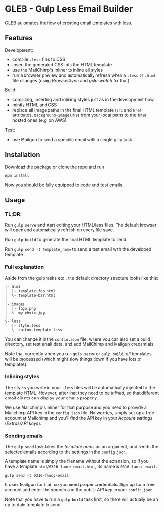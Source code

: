 # GLEB - Gulp Less Email Builder

GLEB automates the flow of creating email templates with less.

## Features

Development:

- compile `.less` files to CSS
- insert the generated CSS into the HTML template
- use the MailChimp's inliner to inline all styles
- run a browser preview and automatically refresh when a `.less` or `.html` file changes (using *BrowserSync* and *gulp-watch* for that)

Build:

- compiling, inserting and inlining styles just as in the development flow
- minify HTML and CSS
- replace all image paths in the final HTML template (`src` and `href` attributes, `background-image` urls) from your local paths to the final hosted ones (e.g. on AWS) 

Test:

- use Mailgun to send a specific email with a single gulp task 


## Installation

Download the package or clone the repo and run
```console
npm install
```

Now you should be fully equipped to code and test emails.


## Usage

### TL;DR:

Run `gulp serve` and start editing your HTML/less files. The default browser will open and automatically refresh on every file save.

Run `gulp build` to generate the final HTML template to send.

Run `gulp send -t template_name` to send a test email with the developed template.


### Full explanation

Aside from the gulp tasks etc., the default directory structure looks like this:
```
|- html
|  |- template-foo.html
|  \- template-bar.html
|
|- images
|  |- logo.png
|  \- my-photo.jpg
|
\- less
   |- style.less
   \- custom-template.less
```

You can change it in the `config.json` file, where you can also set a build directory, set test email data, and add MailChimp and Mailgun credentials.

Note that currently when you run `gulp serve` or `gulp build`, *all* templates will be processed (which might slow things down if you have lots of templates).

### Inlining styles

The styles you write in your `.less` files will be automatically injected to the template HTML. However, after that they need to be *inlined*, so that different email clients can display your emails properly.

We use Mailchimp's inliner for that purpose and you need to provide a Mailchimp API key in the `config.json` file. No worries, simply set up a free account at Mailchimp and you'll find the API key in your *Account settings* (*Extras/API keys*).

### Sending emails

The `gulp send` task takes the *template name* as an argument, and sends the selected emails according to the settings in the `config.json`.

A template name is simply the filename without the extension, so if you have a template `html/0316-fancy-email.html`, its name is `0316-fancy-email`. 

```console
gulp send -t 0316-fancy-email
```

It uses Mailgun for that, so you need proper credentials. Sign up for a free account and enter the *domain* and the public *API key* in your `config.json`.

Note that you have to run a `gulp build` task first, so there will actually be an up to date template to send.